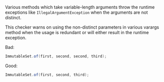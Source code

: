 Various methods which take variable-length arguments throw the runtime
exceptions like `IllegalArgumentException` when the arguments are not distinct.

This checker warns on using the non-distinct parameters in various varargs
method when the usage is redundant or will either result in the runtime
exception.

Bad:

```java
ImmutableSet.of(first, second, second, third);
```

Good:

```java
ImmutableSet.of(first, second, third);
```
